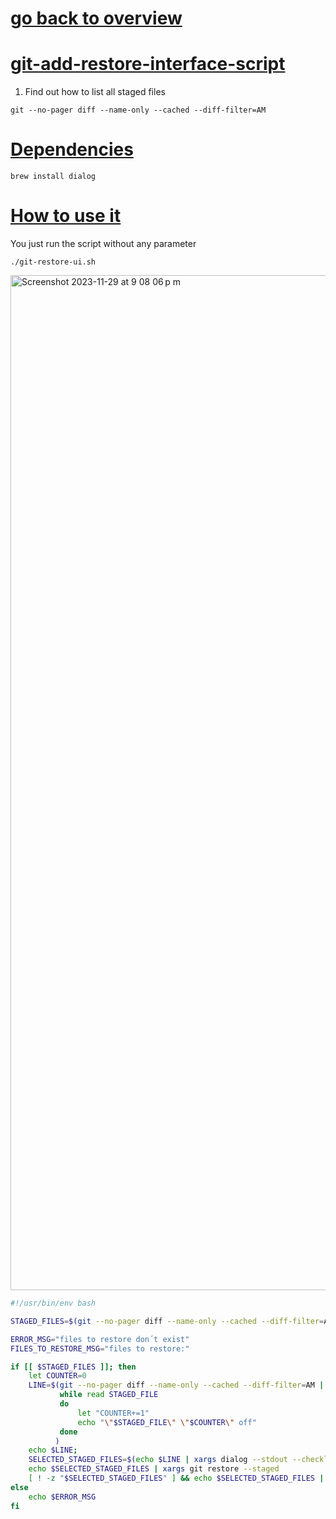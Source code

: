 # [go back to overview](https://github.com/c4arl0s#bash-scripts)

# [git-add-restore-interface-script](https://github.com/c4arl0s/git-restore-user-interface-script#go-back-to-overview)

1. Find out how to list all staged files

```console
git --no-pager diff --name-only --cached --diff-filter=AM 
```

# [Dependencies](https://github.com/c4arl0s/git-restore-user-interface-script#git-restore-user-interface-script)

```console
brew install dialog
```

# [How to use it](https://github.com/c4arl0s/git-restore-user-interface-script#git-restore-user-interface-script)

You just run the script without any parameter

```console
./git-restore-ui.sh
```

<img width="1624" alt="Screenshot 2023-11-29 at 9 08 06 p m" src="https://github.com/c4arl0s/git-add-with-extension-ui/assets/24994818/e8481b06-ef5d-4e67-9903-968cf8a3a268">

```bash
#!/usr/bin/env bash

STAGED_FILES=$(git --no-pager diff --name-only --cached --diff-filter=AM)

ERROR_MSG="files to restore don´t exist"
FILES_TO_RESTORE_MSG="files to restore:"

if [[ $STAGED_FILES ]]; then
    let COUNTER=0
    LINE=$(git --no-pager diff --name-only --cached --diff-filter=AM | 
           while read STAGED_FILE
           do
               let "COUNTER+=1" 
               echo "\"$STAGED_FILE\" \"$COUNTER\" off"
           done
          )
    echo $LINE;
    SELECTED_STAGED_FILES=$(echo $LINE | xargs dialog --stdout --checklist $FILES_TO_RESTORE_MSG 0 0 0)
    echo $SELECTED_STAGED_FILES | xargs git restore --staged
    [ ! -z "$SELECTED_STAGED_FILES" ] && echo $SELECTED_STAGED_FILES | xargs git restore --staged || echo "🟡 You did not select any file to restore"
else
    echo $ERROR_MSG
fi
```
